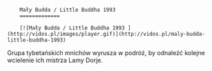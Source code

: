 
        Mały Budda / Little Buddha 1993 
        =============
        
        [![Mały Budda / Little Buddha 1993 ](http://vidos.pl/images/player.gif)](http://vidos.pl/maly-budda-little-buddha-1993)
        
        
 Grupa tybetańskich mnichów wyrusza w podróż, by odnaleźć kolejne wcielenie ich mistrza Lamy Dorje.
    